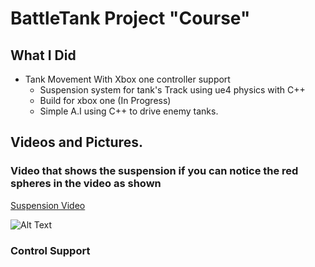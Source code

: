 # BattleTank Project  "Course"

## What I Did 
  * Tank Movement With Xbox one controller support 
	* Suspension system for tank's Track using ue4 physics with C++
	* Build for xbox one (In Progress)
	* Simple A.I using C++ to drive enemy tanks.
  
## Videos and Pictures.

### Video that shows the suspension if you can notice the red spheres in the video as shown
[Suspension Video](https://youtu.be/-Lkt91LC2NI)

![Alt Text](https://imgur.com/a/tY05Kjv)

### Control Support


